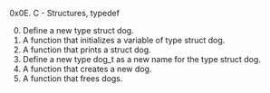 0x0E. C - Structures, typedef

0. Define a new type struct dog.
1. A function that initializes a variable of type struct dog.
2. A function that prints a struct dog.
3. Define a new type dog_t as a new name for the type struct dog.
4. A function that creates a new dog.
5. A function that frees dogs.
